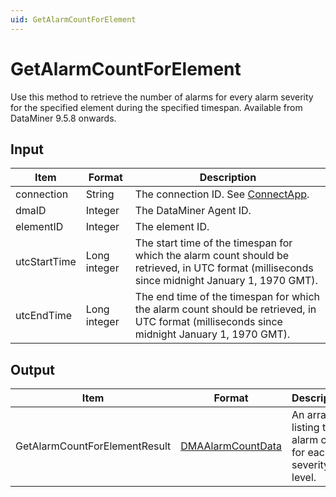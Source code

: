 ```yaml
---
uid: GetAlarmCountForElement
---
```


# GetAlarmCountForElement

Use this method to retrieve the number of alarms for every alarm severity for the specified element during the specified timespan. Available from DataMiner 9.5.8 onwards.

## Input

| Item | Format | Description |
|--|--|--|
| connection | String | The connection ID. See [ConnectApp](xref:ConnectApp). |
| dmaID | Integer | The DataMiner Agent ID. |
| elementID | Integer | The element ID. |
| utcStartTime | Long integer | The start time of the timespan for which the alarm count should be retrieved, in UTC format (milliseconds since midnight January 1, 1970 GMT). |
| utcEndTime | Long integer | The end time of the timespan for which the alarm count should be retrieved, in UTC format (milliseconds since midnight January 1, 1970 GMT). |

## Output

| Item                           | Format            | Description                                               |
|--------------------------------|-------------------|-----------------------------------------------------------|
| GetAlarmCountForElementResult | [DMAAlarmCountData](xref:DMAAlarmCountData) | An array listing the alarm count for each severity level. |
